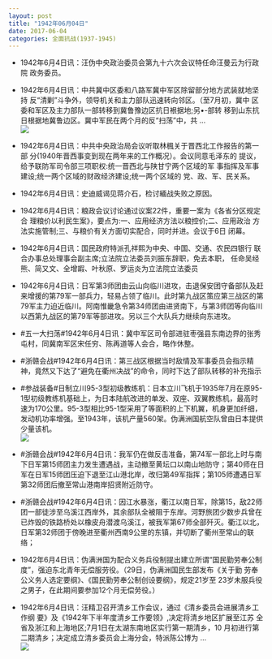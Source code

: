 ```yaml
---
layout: post
title: "1942年06月04日"
date: 2017-06-04
categories: 全面抗战(1937-1945)
---
```


<meta name="referrer" content="no-referrer" />

- 1942年6月4日讯：汪伪中央政治委员会第九十六次会议特任命汪曼云为行政院 政务委员。 

- 1942年6月4日讯：中共冀中区委和八路军冀中军区除留部分地方武装就地坚持 反“清剿”斗争外，领导机关和主力部队迅速转向邻区。（至7月初，冀中 区委和军区及主力部队一部转移到冀鲁豫边区抗日裉据地;另•-部转 移到山东抗日根据地冀鲁边区。冀中军民在两个月的反“扫荡”中，共  ... <br/><img src="https://wx4.sinaimg.cn/large/aca367d8ly1fg9im960hij20c80dv3ys.jpg" />

- 1942年6月4日讯：中共中央政治局会议听取林楓关于晋西北工作报告的第一部 分(1940年晋西事变到现在两年来的工作概况）。会议同意毛泽东的 提议，给予联防军司令部三项职权:统一晋西北与陕甘宁两个区域的军 事指挥及军事建设;统一两个区域的财政经济建设;统一两个区域的 党、政、军、民关系。 

- 1942年6月4日讯：史迪威谒见蒋介石，检讨緬战失败之原因。 

- 1942年6月4日讯：粮政会议讨论通过议案22件，重要一案为《各省分区规定合 理粮价以利民生案》，要点为:一、应用经济方法以粮控价;二、应用政治 方法实施管制;三、与粮价有关方面切实配合，同时并进。会议于6日 闭幕。 

- 1942年6月4日讯：国民政府特派孔祥熙为中央、中国、交通、农民四银行 联合办事总处理事会副主席;立法院立法委员刘振东辞职，免去本职， 任命吴经熊、简又文、全增嘏、叶秋原、罗运炎为立法院立法委员 

- 1942年6月4日讯：日军第3师团由云山向临川进攻，击退保安团守备部队及赶来增援的第79军一部兵力，轻易占领了临川。此时第九战区策应第三战区的第79军主力迫近临川。阿南惟畿急令第34师团由进贤南下，与第3师团等向临川以西第九战区的第79军等部进攻。另以三个大队兵力继续向东进攻。 

- #五一大扫荡#1942年6月4日讯：冀中军区司令部进驻枣强县东南边界的张秀屯村，同冀南军区宋任穷、陈再道等人会合，略作休整。 

- #浙赣会战#1942年6月4日讯：第三战区根据当时敌情及军事委员会指示精神，竟然又下达了“避免在衢州决战”的命令，同时下达了部队转移的补充指示 

- #参战装备#日制立川95-3型初级教练机：日本立川飞机于1935年7月在原95-1型初级教练机基础上，为日本陆航改进的单发、双座、双翼教练机，最高时速为170公里。95-3型相比95-1型采用了等面积的上下机翼，机身更加纤细，发动机功率增强。至1943年，该机产量560架。伪满洲国航空队曾由日本提供少量该机。 <br/><img src="https://wx3.sinaimg.cn/large/aca367d8ly1fg8xtjg73dj20cs11fafk.jpg" />

- #浙赣会战#1942年6月4日讯：我军仍在做反击准备，第74军一部北上时与南下日军第15师团主力发生遭遇战，主动撤至黄坛口以南山地防守；第40师在日军在日军15师团压迫下退至江山港北岸，改归第49军指挥；第105师遭遇日军第32师团后撤至常山港南岸招贤附近防守。 

- #浙赣会战#1942年6月4日讯：因江水暴涨，衢江以南日军，除第15，敌22师团一部徒涉至乌溪江西岸外，其余部队全被阻于东岸。河野旅团少数步兵曾在已炸毁的铁路桥处以橡皮舟潜渡乌溪江，被我军第67师全部歼灭。衢江以北，日军第32师团于傍晚进至衢州西南9公里的东镇，并切断了衢州至常山的联络； 

- 1942年6月4日讯：伪满洲国为配合义务兵役制提出建立所谓“国民勤劳奉公制 度”，强迫东北青年无偿服劳役。（29日，伪满洲国民生部发布《关于勤 劳奉公义务人选定要纲》、《国民勤劳奉公制创设要纲》，规定21岁至 23岁未服兵役之男子，在此期间要参加12个月无偿劳役。） 

- 1942年6月4日讯：汪精卫召开清乡工作会议，通过《清乡委员会进展清乡工作纲 要》及《1942年下半年度清乡工作要领》,决定将清乡地区扩展至江苏 全省及浙江和上海地区;7月1日在太湖东南地区实行第一期清乡，10 月初进行第二期清乡；决定成立清乡委员会上海分会，特派陈公博为 ... <br/><img src="https://wx4.sinaimg.cn/large/aca367d8ly1fg8smd2aakj20c809zwek.jpg" />

